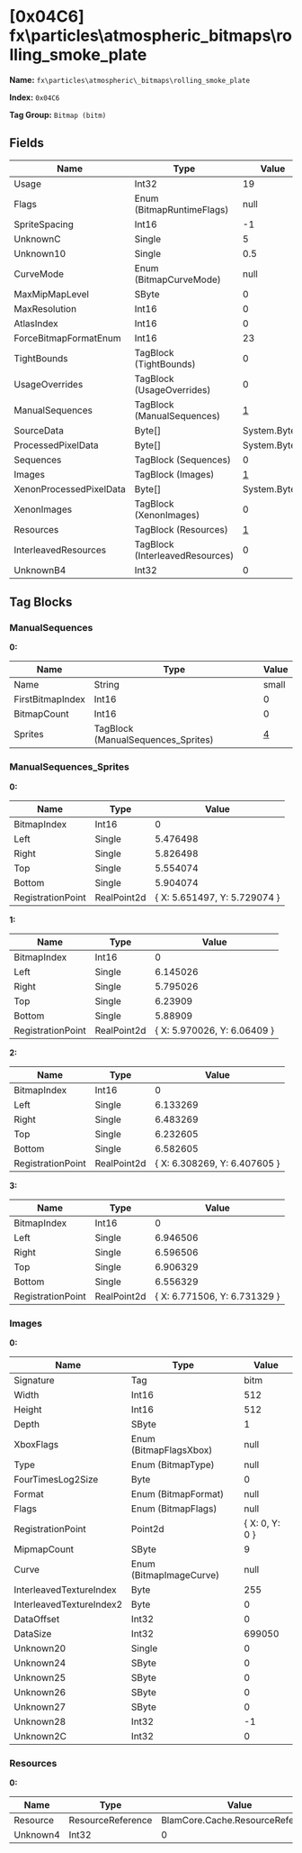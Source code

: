 # [0x04C6] fx\particles\atmospheric\_bitmaps\rolling_smoke_plate

**Name:** ```fx\particles\atmospheric\_bitmaps\rolling_smoke_plate```

**Index:** ```0x04C6```

**Tag Group:** ```Bitmap (bitm)```

## Fields

Name	| Type	| Value
---	|---	|---	|
Usage	|Int32	|19
Flags	|Enum (BitmapRuntimeFlags)	|null
SpriteSpacing	|Int16	|-1
UnknownC	|Single	|5
Unknown10	|Single	|0.5
CurveMode	|Enum (BitmapCurveMode)	|null
MaxMipMapLevel	|SByte	|0
MaxResolution	|Int16	|0
AtlasIndex	|Int16	|0
ForceBitmapFormatEnum	|Int16	|23
TightBounds	|TagBlock (TightBounds)	|0
UsageOverrides	|TagBlock (UsageOverrides)	|0
ManualSequences	|TagBlock (ManualSequences)	|[1](#manualsequences)
SourceData	|Byte[]	|System.Byte[]
ProcessedPixelData	|Byte[]	|System.Byte[]
Sequences	|TagBlock (Sequences)	|0
Images	|TagBlock (Images)	|[1](#images)
XenonProcessedPixelData	|Byte[]	|System.Byte[]
XenonImages	|TagBlock (XenonImages)	|0
Resources	|TagBlock (Resources)	|[1](#resources)
InterleavedResources	|TagBlock (InterleavedResources)	|0
UnknownB4	|Int32	|0


## Tag Blocks

### ManualSequences

**0:**

Name	| Type	| Value
---	|---	|---	|
Name	|String	|small
FirstBitmapIndex	|Int16	|0
BitmapCount	|Int16	|0
Sprites	|TagBlock (ManualSequences_Sprites)	|[4](#manualsequences_sprites)


### ManualSequences_Sprites

**0:**

Name	| Type	| Value
---	|---	|---	|
BitmapIndex	|Int16	|0
Left	|Single	|5.476498
Right	|Single	|5.826498
Top	|Single	|5.554074
Bottom	|Single	|5.904074
RegistrationPoint	|RealPoint2d	|{ X: 5.651497, Y: 5.729074 }


**1:**

Name	| Type	| Value
---	|---	|---	|
BitmapIndex	|Int16	|0
Left	|Single	|6.145026
Right	|Single	|5.795026
Top	|Single	|6.23909
Bottom	|Single	|5.88909
RegistrationPoint	|RealPoint2d	|{ X: 5.970026, Y: 6.06409 }


**2:**

Name	| Type	| Value
---	|---	|---	|
BitmapIndex	|Int16	|0
Left	|Single	|6.133269
Right	|Single	|6.483269
Top	|Single	|6.232605
Bottom	|Single	|6.582605
RegistrationPoint	|RealPoint2d	|{ X: 6.308269, Y: 6.407605 }


**3:**

Name	| Type	| Value
---	|---	|---	|
BitmapIndex	|Int16	|0
Left	|Single	|6.946506
Right	|Single	|6.596506
Top	|Single	|6.906329
Bottom	|Single	|6.556329
RegistrationPoint	|RealPoint2d	|{ X: 6.771506, Y: 6.731329 }


### Images

**0:**

Name	| Type	| Value
---	|---	|---	|
Signature	|Tag	|bitm
Width	|Int16	|512
Height	|Int16	|512
Depth	|SByte	|1
XboxFlags	|Enum (BitmapFlagsXbox)	|null
Type	|Enum (BitmapType)	|null
FourTimesLog2Size	|Byte	|0
Format	|Enum (BitmapFormat)	|null
Flags	|Enum (BitmapFlags)	|null
RegistrationPoint	|Point2d	|{ X: 0, Y: 0 }
MipmapCount	|SByte	|9
Curve	|Enum (BitmapImageCurve)	|null
InterleavedTextureIndex	|Byte	|255
InterleavedTextureIndex2	|Byte	|0
DataOffset	|Int32	|0
DataSize	|Int32	|699050
Unknown20	|Single	|0
Unknown24	|SByte	|0
Unknown25	|SByte	|0
Unknown26	|SByte	|0
Unknown27	|SByte	|0
Unknown28	|Int32	|-1
Unknown2C	|Int32	|0


### Resources

**0:**

Name	| Type	| Value
---	|---	|---	|
Resource	|ResourceReference	|BlamCore.Cache.ResourceReference
Unknown4	|Int32	|0


